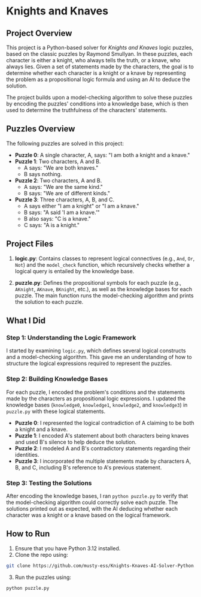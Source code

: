 # Knights and Knaves

## Project Overview

This project is a Python-based solver for *Knights and Knaves* logic puzzles, based on the classic puzzles by Raymond Smullyan. In these puzzles, each character is either a knight, who always tells the truth, or a knave, who always lies. Given a set of statements made by the characters, the goal is to determine whether each character is a knight or a knave by representing the problem as a propositional logic formula and using an AI to deduce the solution.

The project builds upon a model-checking algorithm to solve these puzzles by encoding the puzzles' conditions into a knowledge base, which is then used to determine the truthfulness of the characters' statements.

## Puzzles Overview

The following puzzles are solved in this project:

- **Puzzle 0**: A single character, A, says: "I am both a knight and a knave."
- **Puzzle 1**: Two characters, A and B.
  - A says: "We are both knaves."
  - B says nothing.
- **Puzzle 2**: Two characters, A and B.
  - A says: "We are the same kind."
  - B says: "We are of different kinds."
- **Puzzle 3**: Three characters, A, B, and C.
  - A says either "I am a knight" or "I am a knave."
  - B says: "A said 'I am a knave.'"
  - B also says: "C is a knave."
  - C says: "A is a knight."

## Project Files

1. **logic.py**: Contains classes to represent logical connectives (e.g., `And`, `Or`, `Not`) and the `model_check` function, which recursively checks whether a logical query is entailed by the knowledge base.
   
2. **puzzle.py**: Defines the propositional symbols for each puzzle (e.g., `AKnight`, `AKnave`, `BKnight`, etc.), as well as the knowledge bases for each puzzle. The main function runs the model-checking algorithm and prints the solution to each puzzle.

## What I Did

### Step 1: Understanding the Logic Framework
I started by examining `logic.py`, which defines several logical constructs and a model-checking algorithm. This gave me an understanding of how to structure the logical expressions required to represent the puzzles.

### Step 2: Building Knowledge Bases
For each puzzle, I encoded the problem's conditions and the statements made by the characters as propositional logic expressions. I updated the knowledge bases (`knowledge0`, `knowledge1`, `knowledge2`, and `knowledge3`) in `puzzle.py` with these logical statements.

- **Puzzle 0**: I represented the logical contradiction of A claiming to be both a knight and a knave.
- **Puzzle 1**: I encoded A's statement about both characters being knaves and used B's silence to help deduce the solution.
- **Puzzle 2**: I modeled A and B's contradictory statements regarding their identities.
- **Puzzle 3**: I incorporated the multiple statements made by characters A, B, and C, including B's reference to A's previous statement.

### Step 3: Testing the Solutions
After encoding the knowledge bases, I ran `python puzzle.py` to verify that the model-checking algorithm could correctly solve each puzzle. The solutions printed out as expected, with the AI deducing whether each character was a knight or a knave based on the logical framework.

## How to Run

1. Ensure that you have Python 3.12 installed.
2. Clone the repo using: 
```bash
git clone https://github.com/musty-ess/Knights-Knaves-AI-Solver-Python.git
```
3. Run the puzzles using: 
```bash
python puzzle.py
```
